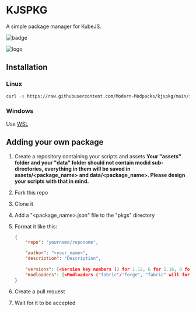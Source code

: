 # KJSPKG

A simple package manager for KubeJS.

![badge](https://img.shields.io/badge/contributions-welcome-green)

![logo](https://user-images.githubusercontent.com/79367505/227798123-5454e9b1-b39b-4c45-9e02-e18f2e807585.png)

## Installation

### Linux

```sh
curl -s https://raw.githubusercontent.com/Modern-Modpacks/kjspkg/main/install.sh | sh
```

### Windows

Use [WSL](https://learn.microsoft.com/en-us/windows/wsl/install)

## Adding your own package

1. Create a repository containing your scripts and assets
    **Your "assets" folder and your "data" folder should not contain modid sub-directories, everything in them will be saved in assets/<package_name> and data/<package_name>. Please design your scripts with that in mind.**
2. Fork this repo
3. Clone it
4. Add a "<package_name>.json" file to the "pkgs" directory
5. Format it like this:

    ```json
    {
        "repo": "yourname/reponame",

        "author": "<your_name>",
        "description": "Description",
        
        "versions": [<Version key numbers (2 for 1.12, 6 for 1.16, 8 for 1.18, 9 for 1.19). Can contain multiple numbers>],
        "modloaders": [<Modloaders ("fabric"/"forge", "fabric" will for for quilt as well)>. Can contain multiple modloaders]
    }
    ```

6. Create a pull request
7. Wait for it to be accepted
